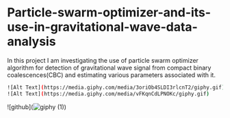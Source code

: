 # Particle-swarm-optimizer-and-its-use-in-gravitational-wave-data-analysis
In this project I am investigating the use of particle swarm optimizer algorithm for detection of gravitational wave signal from  compact binary coalescences(CBC) and estimating various parameters associated with it.
```bash
![Alt Text](https://media.giphy.com/media/3oriOb4SLDI3rlcnT2/giphy.gif)
![Alt Text](https://media.giphy.com/media/vFKqnCdLPNOKc/giphy.gif)
```
![github](![giphy (1)](https://user-images.githubusercontent.com/84566016/162309747-3e78fda7-ea8c-459b-80cf-147970caefab.gif))
